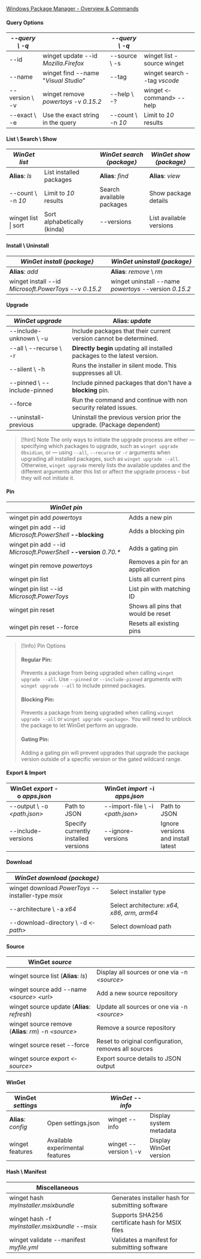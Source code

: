 [Windows Package Manager - Overview & Commands](https://learn.microsoft.com/en-us/windows/package-manager/winget/)

#### Query Options

| _--query \ -q_ |                                       | _--query \ -q_    |                              |
| -------------- | ------------------------------------- | ----------------- | ---------------------------- |
| --id           | winget update --id _Mozilla.Firefox_  | --source \ -s     | winget list -source winget   |
| --name         | winget find --name "_Visual Studio_"  | --tag             | winget search --tag _vscode_ |
| --version \ -v | winget remove _powertoys_ -v _0.15.2_ | --help \ -?       | winget <­command> --help     |
| --exact \ -e   | Use the exact string in the query     | --count \ -n _10_ | Limit to _10_ results        |
#### List \ Search \ Show

| _WinGet list_       |                             | _WinGet search {package}_ | _WinGet show {package}_ |
| ------------------- | --------------------------- | ------------------------- | ----------------------- |
| **Alias**: _ls_     | List installed packages     | **Alias**: _find_         | **Alias**: _view_       |
| --count \ -n _10_   | Limit to _10_ results       | Search available packages | Show package details    |
| winget list \| sort | Sort alphabetically (kinda) | --versions                | List available versions |
#### Install \ Uninstall

| _WinGet install {package}_                             | _WinGet uninstall {package}_                           |
| ------------------------------------------------------ | ------------------------------------------------------ |
| **Alias**: _add_                                       | **Alias**: _remove_ \ _rm_                             |
| winget install --id _Microsoft.PowerToys_ --v _0.15.2_ | winget uninstall --name _powertoys_ --version _0.15.2_ |
#### Upgrade

| _WinGet upgrade_            | **Alias**: _update_                                                       |
| --------------------------- | ------------------------------------------------------------------------- |
| --include-unknown \ -u      | Include packages that their current version cannot be determined.         |
| --all \ --recurse \ -r      | **Directly begin** updating all installed packages to the latest version. |
| --silent \ -h               | Runs the installer in silent mode. This suppresses all UI.                |
| --pinned \ --include-pinned | Include pinned packages that don't have a **blocking** pin.               |
| --force                     | Run the command and continue with non security related issues.            |
| --uninstall-previous        | Uninstall the previous version prior the upgrade. (Package dependent)     |
> [!hint] Note
 The only ways to initiate the upgrade process are either — specifying which packages to upgrade, such as `winget upgrade Obsidian`, or — using  `--all`, `--recurse` or `-r` arguments when upgrading all installed packages, such as `winget upgrade --all`.
 Otherwise, `winget upgrade` merely lists the available updates and the different arguments alter this list or affect the upgrade process – but they will not initiate it.
#### Pin

| _WinGet pin_                                                      |                                    |
| ----------------------------------------------------------------- | ---------------------------------- |
| winget pin add _powertoys_                                        | Adds a new pin                     |
| winget pin add --id _Microsoft.PowerShell_ **--blocking**         | Adds a blocking pin                |
| winget pin add --id _Microsoft.PowerShell_ **--version** _0.70.*_ | Adds a gating pin                  |
| winget pin remove _powertoys_                                     | Removes a pin for an application   |
| winget pin list                                                   | Lists all current pins             |
| winget pin list --id _Microsoft.PowerToys_                        | List pin with matching ID          |
| winget pin reset                                                  | Shows all pins that would be reset |
| winget pin reset --force                                          | Resets all existing pins           |
> [!info] Pin Options
> #### Regular Pin:
> Prevents a package from being upgraded when calling `winget upgrade --all`.
> Use `--pinned` or `--include-pinned` arguments with `winget upgrade --all` to include pinned packages.
> #### Blocking Pin:
> Prevents a package from being upgraded when calling `winget upgrade --all` or `winget upgrade <package>`. You will need to unblock the package to let WinGet perform an upgrade.
> #### Gating Pin:
> Adding a gating pin will prevent upgrades that upgrade the package version outside of a specific version or the gated wildcard range.

#### Export & Import

| WinGet _export_ -o _apps.json_ |                                         | WinGet _import_ -i _apps.json_   |                                       |
| ------------------------------ | --------------------------------------- | -------------------------------- | ------------------------------------- |
| --output \ -o _<path.json>_    | Path to JSON                            | --import-file \ -i _<path.json>_ | Path to JSON                          |
| --include-versions             | Specify currently<br>installed versions | --ignore-versions                | Ignore versions<br>and install latest |
#### Download

| _WinGet download {package}_                         |                                             |
| --------------------------------------------------- | ------------------------------------------- |
| winget download _PowerToys_ --installer-type _msix_ | Select installer type                       |
| --architecture \ -a  _x64_                          | Select architecture: _x64, x86, arm, arm64_ |
| --download-directory \ -d _<­path>_                 | Select download path                        |
#### Source

| WinGet _source_                                       |                                                      |
| ----------------------------------------------------- | ---------------------------------------------------- |
| winget source list (**Alias**: _ls_)                  | Display all sources or one via -n _<­source>_        |
| winget source add --name _<­source> <­url>_           | Add a new source repository                          |
| winget source update (**Alias**: _refresh_)           | Update all sources or one via -n _<­source>_         |
| winget source remove (**Alias**: _rm_) -n _<­source>_ | Remove a source repository                           |
| winget source reset --force                           | Reset to original configuration, removes all sources |
| winget source export _<­source>_                      | Export source details to JSON output                 |
#### WinGet

| WinGet _settings_   |                                 | _WinGet --info_       |                         |
| ------------------- | ------------------------------- | --------------------- | ----------------------- |
| **Alias**: _config_ | Open settings.json              | winget --info         | Display system metadata |
| winget features     | Available experimental features | winget --version \ -v | Display WinGet version  |
#### Hash \ Manifest

| Miscellaneous                                  |                                                  |
| ---------------------------------------------- | ------------------------------------------------ |
| winget hash _myInstaller.msixbundle_           | Generates installer hash for submitting software |
| winget hash -f _myInstaller.msixbundle_ --msix | Supports SHA256 certificate hash for MSIX files  |
| winget validate --manifest _myfile.yml_        | Validates a manifest for submitting software     |
